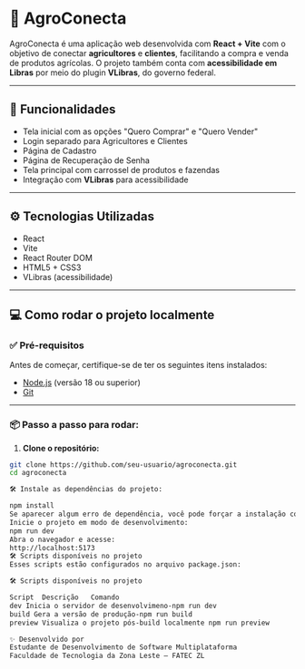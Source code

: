 # 🌿 AgroConecta

AgroConecta é uma aplicação web desenvolvida com **React + Vite** com o objetivo de conectar **agricultores** e **clientes**, facilitando a compra e venda de produtos agrícolas. O projeto também conta com **acessibilidade em Libras** por meio do plugin **VLibras**, do governo federal.

---

## 🧩 Funcionalidades

- Tela inicial com as opções "Quero Comprar" e "Quero Vender"
- Login separado para Agricultores e Clientes
- Página de Cadastro
- Página de Recuperação de Senha
- Tela principal com carrossel de produtos e fazendas
- Integração com **VLibras** para acessibilidade

---

## ⚙️ Tecnologias Utilizadas

- React
- Vite
- React Router DOM
- HTML5 + CSS3
- VLibras (acessibilidade)

---

## 💻 Como rodar o projeto localmente

### ✅ Pré-requisitos

Antes de começar, certifique-se de ter os seguintes itens instalados:

- [Node.js](https://nodejs.org/) (versão 18 ou superior)
- [Git](https://git-scm.com/)

---

### 📦 Passo a passo para rodar:

1. **Clone o repositório:**

```bash
git clone https://github.com/seu-usuario/agroconecta.git
cd agroconecta

🛠️ Instale as dependências do projeto:

npm install
Se aparecer algum erro de dependência, você pode forçar a instalação com:
Inicie o projeto em modo de desenvolvimento:
npm run dev
Abra o navegador e acesse:
http://localhost:5173
🛠️ Scripts disponíveis no projeto
Esses scripts estão configurados no arquivo package.json:

🛠️ Scripts disponíveis no projeto

Script	Descrição	Comando
dev Inicia o servidor de desenvolvimeno-npm run dev
build Gera a versão de produção-npm run build
preview	Visualiza o projeto pós-build localmente npm run preview

✨ Desenvolvido por
Estudante de Desenvolvimento de Software Multiplataforma
Faculdade de Tecnologia da Zona Leste – FATEC ZL